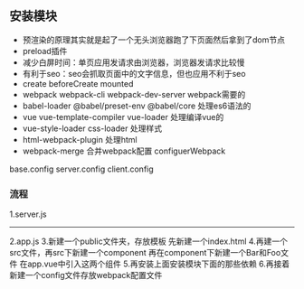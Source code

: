 ## 安装模块
- 预渲染的原理其实就是起了一个无头浏览器跑了下页面然后拿到了dom节点
- preload插件
- 减少白屏时间：单页应用发请求由浏览器，浏览器发请求比较慢
- 有利于seo：seo会抓取页面中的文字信息，但也应用不利于seo
- create  beforeCreate  mounted
- webpack webpack-cli webpack-dev-server webpack需要的
- babel-loader @babel/preset-env  @babel/core 处理es6语法的
- vue vue-template-compiler vue-loader 处理编译vue的
- vue-style-loader css-loader 处理样式
- html-webpack-plugin 处理html
- webpack-merge  合并webpack配置 configuerWebpack



base.config
server.config
client.config


### 流程
1.server.js

------------------------------------
2.app.js
3.新建一个public文件夹，存放模板
    先新建一个index.html
4.再建一个src文件，再src下新建一个component
    再在component下新建一个Bar和Foo文件
    在app.vue中引入这两个组件
5.再安装上面安装模块下面的那些依赖
6.再接着新建一个config文件存放webpack配置文件